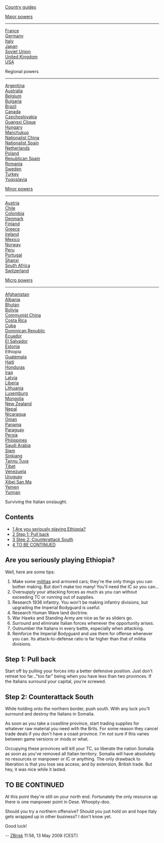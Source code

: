 [Country guides](/wiki/Country_guides "Country guides")

[Major powers](/wiki/Major_power "Major power")

------------------------------------------------------------------------

[France](/wiki/France "France")  
[Germany](/wiki/Germany "Germany")  
[Italy](/wiki/Italy "Italy")  
[Japan](/wiki/Japan "Japan")  
[Soviet Union](/wiki/Soviet_Union "Soviet Union")  
[United Kingdom](/wiki/United_Kingdom "United Kingdom")  
[USA](/wiki/USA "USA")

Regional powers

------------------------------------------------------------------------

[Argentina](/wiki/Argentina "Argentina")  
[Australia](/wiki/Australia "Australia")  
[Belgium](/wiki/Belgium "Belgium")  
[Bulgaria](/wiki/Bulgaria "Bulgaria")  
[Brazil](/wiki/Brazil "Brazil")  
[Canada](/wiki/Canada "Canada")  
[Czechoslovakia](/wiki/Czechoslovakia "Czechoslovakia")  
[Guangxi Clique](/wiki/Guangxi_Clique "Guangxi Clique")  
[Hungary](/wiki/Hungary "Hungary")  
[Manchukuo](/wiki/Manchukuo "Manchukuo")  
[Nationalist China](/wiki/Nationalist_China "Nationalist China")  
[Nationalist Spain](/wiki/Nationalist_Spain "Nationalist Spain")  
[Netherlands](/wiki/Netherlands "Netherlands")  
[Poland](/wiki/Poland "Poland")  
[Republican Spain](/wiki/Republican_Spain "Republican Spain")  
[Romania](/wiki/Romania "Romania")  
[Sweden](/wiki/Sweden "Sweden")  
[Turkey](/wiki/Turkey "Turkey")  
[Yugoslavia](/wiki/Yugoslavia "Yugoslavia")

[Minor powers](/wiki/Minor_power "Minor power")

------------------------------------------------------------------------

[Austria](/wiki/Austria "Austria")  
[Chile](/wiki/index.php?title=Chile&action=edit&redlink=1 "Chile (page does not exist)")  
[Colombia](/wiki/index.php?title=Colombia&action=edit&redlink=1 "Colombia (page does not exist)")  
[Denmark](/wiki/Denmark "Denmark")  
[Finland](/wiki/Finland "Finland")  
[Greece](/wiki/Greece "Greece")  
[Ireland](/wiki/Ireland "Ireland")  
[Mexico](/wiki/Mexico "Mexico")  
[Norway](/wiki/index.php?title=Norway&action=edit&redlink=1 "Norway (page does not exist)")  
[Peru](/wiki/Peru "Peru")  
[Portugal](/wiki/Portugal "Portugal")  
[Shanxi](/wiki/Shanxi "Shanxi")  
[South Africa](/wiki/South_Africa "South Africa")  
[Switzerland](/wiki/Switzerland "Switzerland")

[Micro powers](/wiki/Micro_power "Micro power")

------------------------------------------------------------------------

[Afghanistan](/wiki/Afghanistan "Afghanistan")  
[Albania](/wiki/Albania "Albania")  
[Bhutan](/wiki/Bhutan "Bhutan")  
[Bolivia](/wiki/index.php?title=Bolivia&action=edit&redlink=1 "Bolivia (page does not exist)")  
[Communist China](/wiki/Communist_China "Communist China")  
[Costa
Rica](/wiki/index.php?title=Costa_Rica&action=edit&redlink=1 "Costa Rica (page does not exist)")  
[Cuba](/wiki/Cuba "Cuba")  
[Dominican Republic](/wiki/Dominican_Republic "Dominican Republic")  
[Ecuador](/wiki/index.php?title=Ecuador&action=edit&redlink=1 "Ecuador (page does not exist)")  
[El
Salvador](/wiki/index.php?title=El_Salvador&action=edit&redlink=1 "El Salvador (page does not exist)")  
[Estonia](/wiki/Estonia "Estonia")  
Ethiopia  
[Guatemala](/wiki/Guatemala "Guatemala")  
[Haiti](/wiki/index.php?title=Haiti&action=edit&redlink=1 "Haiti (page does not exist)")  
[Honduras](/wiki/index.php?title=Honduras&action=edit&redlink=1 "Honduras (page does not exist)")  
[Iraq](/wiki/Iraq "Iraq")  
[Latvia](/wiki/Latvia "Latvia")  
[Liberia](/wiki/Liberia "Liberia")  
[Lithuania](/wiki/Lithuania "Lithuania")  
[Luxemburg](/wiki/Luxemburg "Luxemburg")  
[Mongolia](/wiki/Mongolia "Mongolia")  
[New Zealand](/wiki/New_Zealand "New Zealand")  
[Nepal](/wiki/index.php?title=Nepal&action=edit&redlink=1 "Nepal (page does not exist)")  
[Nicaragua](/wiki/index.php?title=Nicaragua&action=edit&redlink=1 "Nicaragua (page does not exist)")  
[Oman](/wiki/index.php?title=Oman&action=edit&redlink=1 "Oman (page does not exist)")  
[Panama](/wiki/index.php?title=Panama&action=edit&redlink=1 "Panama (page does not exist)")  
[Paraguay](/wiki/index.php?title=Paraguay&action=edit&redlink=1 "Paraguay (page does not exist)")  
[Persia](/wiki/Persia "Persia")  
[Philippines](/wiki/index.php?title=Philippines&action=edit&redlink=1 "Philippines (page does not exist)")  
[Saudi
Arabia](/wiki/index.php?title=Saudi_Arabia&action=edit&redlink=1 "Saudi Arabia (page does not exist)")  
[Siam](/wiki/Siam "Siam")  
[Sinkiang](/wiki/index.php?title=Sinkiang&action=edit&redlink=1 "Sinkiang (page does not exist)")  
[Tannu Tuva](/wiki/Tannu_Tuva "Tannu Tuva")  
[Tibet](/wiki/index.php?title=Tibet&action=edit&redlink=1 "Tibet (page does not exist)")  
[Venezuela](/wiki/index.php?title=Venezuela&action=edit&redlink=1 "Venezuela (page does not exist)")  
[Uruguay](/wiki/index.php?title=Uruguay&action=edit&redlink=1 "Uruguay (page does not exist)")  
[Xibei San Ma](/wiki/Xibei_San_Ma "Xibei San Ma")  
[Yemen](/wiki/index.php?title=Yemen&action=edit&redlink=1 "Yemen (page does not exist)")  
[Yunnan](/wiki/Yunnan "Yunnan")

Surviving the Italian onslaught.

## Contents

-   [ 1 Are you seriously playing Ethiopia?
    ](#Are_you_seriously_playing_Ethiopia.3F)
-   [ 2 Step 1: Pull back ](#Step_1:_Pull_back)
-   [ 3 Step 2: Counterattack South ](#Step_2:_Counterattack_South)
-   [ 4 TO BE CONTINUED ](#TO_BE_CONTINUED)

##    Are you seriously playing Ethiopia? 

Well, here are some tips:

1.  Make some [militias](/wiki/Militia "Militia") and armored cars;
    they're the only things you can bother making. But don't make too
    many! You'll need the IC so you can...
2.  Oversupply your attacking forces as much as you can without
    exceeding TC or running out of supplies.
3.  Research 1936 infantry. You won't be making infantry divisions, but
    upgrading the Imperial Bodyguard is useful.
4.  Research Human Wave land doctrine.
5.  War Hawks and Standing Army are nice as far as sliders go.
6.  Surround and eliminate Italian forces whenever the opportunity
    arises.
7.  Outnumber the Italians in every battle, especially when attacking.
8.  Reinforce the Imperial Bodyguard and use them for offense whenever
    you can. Its attack-to-defense ratio is far higher than that of
    militia divisions.

##  Step 1: Pull back 

Start off by pulling your forces into a better defensive position. Just
don't retreat too far..."too far" being when you have less than two
provinces. If the Italians surround your capital, you're screwed.

##  Step 2: Counterattack South 

While holding onto the northern border, push south. With any luck you'll
surround and destroy the Italians in Somalia.

As soon as you take a coastline province, start trading supplies for
whatever raw material you need with the Brits. For some reason they
cancel trade deals if you don't have a coast province. I'm not sure if
this varies between game versions or mods or what.

Occupying these provinces will kill your TC, so liberate the nation
Somalia as soon as you've removed all Italian territory. Somalia will
have absolutely no resources or manpower or IC or anything. The only
drawback to liberation is that you lose sea access, and by extension,
British trade. But hey, it was nice while it lasted.

##  TO BE CONTINUED 

At this point they're still on your north end. Fortunately the only
resource up there is one manpower point in Dese. Whoopty-doo.

Should you try a northern offensive? Should you just hold on and hope
Italy gets wrapped up in other business? I don't know yet.

Good luck!

--
[ZBrisk](/wiki/index.php?title=User:ZBrisk&action=edit&redlink=1 "User:ZBrisk (page does not exist)")
11:56, 13 May 2008 (CEST)
